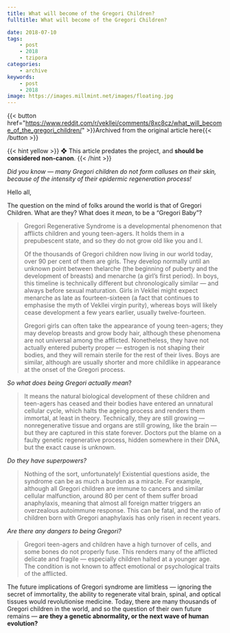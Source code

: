 ```yaml
---
title: What will become of the Gregori Children?
fulltitle: What will become of the Gregori Children?

date: 2018-07-10
tags:
    - post
    - 2018
    - tzipora
categories:
    - archive
keywords:
    - post
    - 2018
image: https://images.millmint.net/images/floating.jpg
---
```

{{< button href="https://www.reddit.com/r/vekllei/comments/8xc8cz/what_will_become_of_the_gregori_children/" >}}Archived from the original article here{{< /button >}}

{{< hint yellow >}}
❖ This article predates the project, and **should be considered non-canon**.
{{< /hint >}}

*Did you know  —  many Gregori children do not form calluses on their skin, because of the intensity of their epidermic regeneration process!*

Hello all,

The question on the mind of folks around the world is that of Gregori Children. What are they? What does it *mean*, to be a “Gregori Baby”?

>Gregori Regenerative Syndrome is a developmental phenomenon that afflicts children and young teen-agers. It holds them in a prepubescent state, and so they do not grow old like you and I.
>
>Of the thousands of Gregori children now living in our world today, over 90 per cent of them are girls. They develop normally until an unknown point between thelarche (the beginning of puberty and the development of breasts) and menarche (a girl’s first period). In boys, this timeline is technically different but chronologically similar  —  and always before sexual maturation. Girls in Vekllei might expect menarche as late as fourteen-sixteen (a fact that continues to emphasise the myth of Vekllei virgin purity), whereas boys will likely cease development a few years earlier, usually twelve-fourteen.
>
>Gregori girls can often take the appearance of young teen-agers; they may develop breasts and grow body hair, although these phenomena are not universal among the afflicted. Nonetheless, they have not actually entered puberty proper  —  estrogen is not shaping their bodies, and they will remain sterile for the rest of their lives. Boys are similar, although are usually shorter and more childlike in appearance at the onset of the Gregori process.

*So what does being Gregori actually mean*?

>It means the natural biological development of these children and teen-agers has ceased and their bodies have entered an unnatural cellular cycle, which halts the ageing process and renders them immortal, at least in theory. Technically, they are still growing  —  nonregenerative tissue and organs are still growing, like the brain  —  but they are captured in this state forever. Doctors put the blame on a faulty genetic regenerative process, hidden somewhere in their DNA, but the exact cause is unknown.

*Do they have superpowers?*

>Nothing of the sort, unfortunately! Existential questions aside, the syndrome can be as much a burden as a miracle. For example, although all Gregori children are immune to cancers and similar cellular malfunction, around 80 per cent of them suffer broad anaphylaxis, meaning that almost all foreign matter triggers an overzealous autoimmune response. This can be fatal, and the ratio of children born with Gregori anaphylaxis has only risen in recent years.

*Are there any dangers to being Gregori?*

>Gregori teen-agers and children have a high turnover of cells, and some bones do not properly fuse. This renders many of the afflicted delicate and fragile  —  especially children halted at a younger age. The condition is not known to affect emotional or psychological traits of the afflicted.

The future implications of Gregori syndrome are limitless  —  ignoring the secret of immortality, the ability to regenerate vital brain, spinal, and optical tissues would revolutionise medicine. Today, there are many thousands of Gregori children in the world, and so the question of their own future remains  —  **are they a genetic abnormality, or the next wave of human evolution?**
